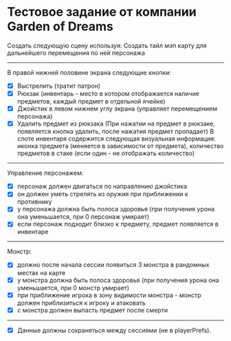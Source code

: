 # **Тестовое задание от компании Garden of Dreams**

Создать следующую сцену используя:
Создать тайл мэп карту для дальнейшего перемещения по ней персонажа
___
В правой нижней половине экрана следующие кнопки:
- [X] Выстрелить (тратит патрон)
- [X] Рюкзак (инвентарь - место в котором отображается наличие предметов, каждый предмет в отдельной ячейке)
- [X] Джойстик в левом нижнем углу экрана (управляет перемещением персонажа)
- [X] Удалить предмет из рюкзака (При нажатии на предмет в рюкзаке, появляется кнопка удалить, после нажатия предмет пропадает)
В слоте инвентаря содержится следующая визуальная информация: иконка предмета (меняется в зависимости от предмета), количество предметов в стаке (если один - не отображать количество)
___
Управление персонажем:
- [X] персонаж должен двигаться по направлению джойстика
- [X] он должен уметь стрелять из оружия при приближении к противнику
- [X] у персонажа должна быть полоса здоровья (при получения урона она уменьшается, при 0 персонаж умирает)
- [X] если персонаж подходит близко к предмету, предмет появляется в инвентаре
___
Монстр: 
- [X] должно после начала сессии появиться 3 монстра в рандомных местах на карте
- [X] у монстра должна быть полоса здоровья (при получения урона она уменьшается, при 0 монстр умирает)
- [X] при приближение игрока в зону видимости монстра - монстр должен приблизиться к игроку и атаковать
- [X] с монстра должен выпасть предмет после смерти
___
 - [X] Данные должны сохраняться между сессиями (не в playerPrefs). 

